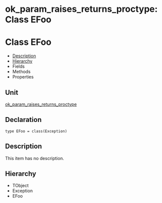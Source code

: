 # ok\_param\_raises\_returns\_proctype: Class EFoo


# Class EFoo
<span id="EFoo"/>

- [Description](#PasDoc-Description)
- [Hierarchy](#PasDoc-Hierarchy)
- Fields
- Methods
- Properties

<span id="PasDoc-Description"/>

## Unit


[ok\_param\_raises\_returns\_proctype](ok_param_raises_returns_proctype.md)


## Declaration


```type EFoo = class(Exception)```


## Description
This item has no description.



## Hierarchy


<span id="PasDoc-Hierarchy"/>

- TObject
- Exception
- EFoo



